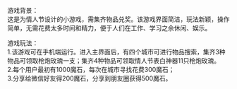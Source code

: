 
游戏背景：<br/>
这是为情人节设计的小游戏，需集齐物品兑奖。该游戏界面简洁，玩法新颖，操作简单，无需花费太多时间和精力，便于人们在工作、学习之余休闲、娱乐。

游戏玩法：<br/>
1.该游戏可在手机端运行。进入主界面后，有四个城市可进行物品搜索，集齐3种物品可领取枪炮玫瑰一支；集齐4种物品可领取情人节表白神器11只枪炮玫瑰。<br/>
2.每个用户最初有1000魔石，每次在城市寻找花费300魔石；<br/>
3.分享给微信好友得200魔石，分享到朋友圈获得500魔石。


